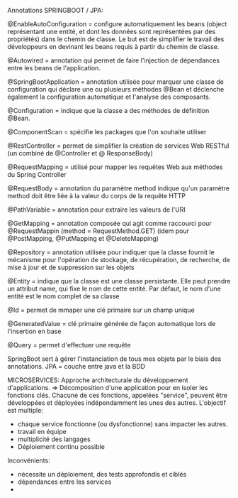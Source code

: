 Annotations SPRINGBOOT / JPA:

@EnableAutoConfiguration = configure automatiquement les beans (object représentant une entité, et dont les données sont représentées par des propriétés) dans le chemin de classe.
Le but est de simplifier le travail des développeurs en devinant les beans requis à partir du chemin de classe.

@Autowired = annotation qui permet de faire l'injection de dépendances entre les beans de l'application.

@SpringBootApplication = annotation utilisée pour marquer une classe de configuration qui déclare une ou plusieurs méthodes @Bean et déclenche également la configuration automatique et l'analyse des composants.

@Configuration = indique que la classe a des méthodes de définition @Bean.

@ComponentScan = spécifie les packages que l'on souhaite utiliser

@RestController = permet de simplifier la création de services Web RESTful (un combiné de @Controller et @ ResponseBody)

@RequestMapping = utilisé pour mapper les requêtes Web aux méthodes du Spring Controller

@RequestBody = annotation du paramètre method indique qu'un paramètre method doit être liée à la valeur du corps de la requête HTTP

@PathVariable = annotation pour extraire les valeurs de l'URI

@GetMapping = annotation composée qui agit comme raccourci pour @RequestMappin (method = RequestMethod.GET)
(idem pour @PostMapping, @PutMapping et @DeleteMapping)

@Repository = annotation utilisée pour indiquer que la classe fournit le mécanisme pour l'opération de stockage, de récupération, de recherche, de mise à jour et de suppression sur les objets



@Entity = indique que la classe est une classe persistante. Elle peut prendre un attribut name, qui fixe le nom de cette entité. Par défaut, le nom d'une entité est le nom complet de sa classe

@Id = permet de mmaper une clé primaire sur un champ unique 

@GeneratedValue = clé primaire générée de façon automatique lors de l'insertion en base

@Query = permet d'effectuer une requête

SpringBoot sert à gérer l'instanciation de tous mes objets par le biais des annotations. 
JPA = couche entre java et la BDD



MICROSERVICES:
Approche architecturale du développement d'applications.
=> Décomposition d'une application pour en isoler les fonctions clés.
Chacune de ces fonctions, appelées "service", peuvent être développées et déployées indépendamment les unes des autres.
L'objectif est multiple: 
- chaque service fonctionne (ou dysfonctionne) sans impacter les autres.
- travail en équipe
- multiplicité des langages 
- Déploiement continu possible

Inconvénients:
- nécessite un déploiement, des tests approfondis et ciblés
- dépendances entre les services
- 

